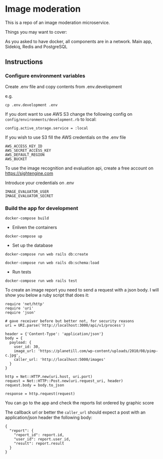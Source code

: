 # Image moderation

This is a repo of an image moderation microservice.

Things you may want to cover:

As you asked to have docker, all components are in a network. Main app, Sidekiq, Redis and PostgreSQL

## Instructions

### Configure environment variables

Create .env file and copy contents from .env.development

e.g.

`cp .env.development .env`


If you dont want to use AWS S3 change the following config on `config/environments/development.rb` to local:

`config.active_storage.service = :local`

If you wish to use S3 fill the AWS credentials on the .env file

```
AWS_ACCESS_KEY_ID
AWS_SECRET_ACCESS_KEY
AWS_DEFAULT_REGION
AWS_BUCKET
```


To use the image recognition and evaluation api, create a free account on https://sightengine.com

Introduce your credentials on .env

```
IMAGE_EVALUATOR_USER
IMAGE_EVALUATOR_SECRET
```

### Build the app for development

`docker-compose build`

* Enliven the containers

`docker-compose up`

* Set up the database

`docker-compose run web rails db:create`

`docker-compose run web rails db:schema:load`


* Run tests

`docker-compose run web rails test`


To create an image report you need to send a request with a json body.
I will show you below a ruby script that does it:

```
require 'net/http'
require 'uri'
require 'json'

# gave receiver before but better not, for security reasons
uri = URI.parse('http://localhost:3000/api/v1/process')

header = {'Content-Type': 'application/json'}
body = {
  payload: {
    user_id: 30,
    image_url: 'https://planetill.com/wp-content/uploads/2010/08/pimp-c.jpg',
    caller_url: 'http://localhost:5000/images'
  }
}

http = Net::HTTP.new(uri.host, uri.port)
request = Net::HTTP::Post.new(uri.request_uri, header)
request.body = body.to_json

response = http.request(request)
```

You can go to the app and check the reports list ordered by graphic score

The callback url or better the `caller_url` should expect a post with an application/json header the following body:

```
{
  "report": {
    "report_id": report.id,
    "user_id": report.user_id,
    "result": report.result
  }
}
```
